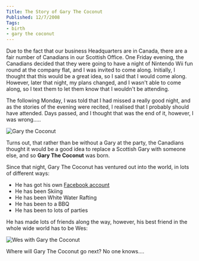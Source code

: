 ```yaml
---
Title: The Story of Gary The Coconut
Published: 12/7/2008
Tags:
- birth
- gary the coconut
---
```


Due to the fact that our business Headquarters are in Canada, there are a fair number of Canadians in our Scottish Office. One Friday evening, the Canadians decided that they were going to have a night of Nintendo Wii fun round at the company flat, and I was invited to come along. Initially, I thought that this would be a great idea, so I said that I would come along. However, later that night, my plans changed, and I wasn't able to come along, so I text them to let them know that I wouldn't be attending.

The following Monday, I was told that I had missed a really good night, and as the stories of the evening were recited, I realised that I probably should have attended. Days passed, and I thought that was the end of it, however, I was wrong.....

![Gary the Coconut](https://gep13wpstorage.blob.core.windows.net/gep13/2008/7/12/1228.jpg)

Turns out, that rather than be without a Gary at the party, the Canadians thought it would be a good idea to replace a Scottish Gary with someone else, and so **Gary The Coconut** was born.

Since that night, Gary The Coconut has ventured out into the world, in lots of different ways:

- He has got his own [Facebook account](http://www.facebook.com/people/Gary_Park/1155266863)
- He has been Skiing
- He has been White Water Rafting
- He has been to a BBQ
- He has been to lots of parties

He has made lots of friends along the way, however, his best friend in the whole wide world has to be Wes:

![Wes with Gary the Coconut](https://gep13wpstorage.blob.core.windows.net/gep13/2008/7/12/1235.jpg)

Where will Gary The Coconut go next? No one knows....
